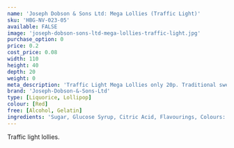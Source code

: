 ```yaml
---
name: 'Joseph Dobson & Sons Ltd: Mega Lollies (Traffic Light)'
sku: 'HBG-NV-023-05'
available: FALSE
image: 'joseph-dobson-sons-ltd-mega-lollies-traffic-light.jpg'
purchase_option: 0
price: 0.2
cost_price: 0.08
width: 110
height: 40
depth: 20
weight: 0
meta_description: 'Traffic Light Mega Lollies only 20p. Traditional sweets and more at Humbugs Confectionery Store. Specialists in satisfying your sweet tooth!'
brand: 'Joseph-Dobson-&-Sons-Ltd'
type: [Liquorice, Lollipop]
colour: [Red]
free: [Alcohol, Gelatin]
ingredients: 'Sugar, Glucose Syrup, Citric Acid, Flavourings, Colours: E-102, E-129, E-142. Contains Sulphates.'
---
```

Traffic light lollies.
